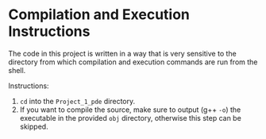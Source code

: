 # Compilation and Execution Instructions

The code in this project is written in a way that is very sensitive to the directory from which compilation and execution commands are run from the shell.

Instructions:

1. `cd` into the `Project_1_pde` directory.
2. If you want to compile the source, make sure to output (g++ `-o`) the executable in the provided `obj` directory, otherwise this step can be skipped.
